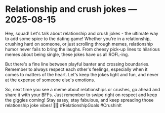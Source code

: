 # Relationship and crush jokes — 2025-08-15

Hey, squad! Let's talk about relationship and crush jokes - the ultimate way to add some spice to the dating game! Whether you're in a relationship, crushing hard on someone, or just scrolling through memes, relationship humor never fails to bring the laughs. From cheesy pick-up lines to hilarious memes about being single, these jokes have us all ROFL-ing.

But there's a fine line between playful banter and crossing boundaries. Remember to always respect each other's feelings, especially when it comes to matters of the heart. Let's keep the jokes light and fun, and never at the expense of someone else's emotions.

So, next time you see a meme about relationships or crushes, go ahead and share it with your BFFs. Just remember to swipe right on respect and keep the giggles coming! Stay sassy, stay fabulous, and keep spreading those relationship joke vibes! 💖🤣 #RelationshipGoals #CrushinIt